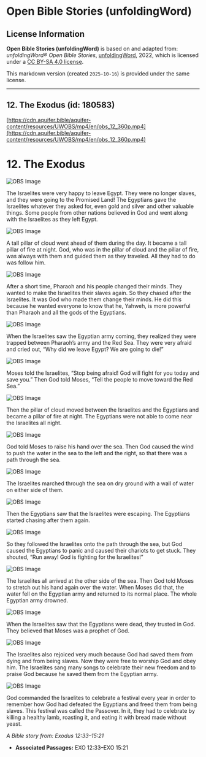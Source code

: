 # Open Bible Stories (unfoldingWord)

## License Information

**Open Bible Stories (unfoldingWord)** is based on and adapted from: _unfoldingWord® Open Bible Stories_, [unfoldingWord](https://unfoldingword.org/utw), 2022, which is licensed under a [CC BY-SA 4.0 license](https://creativecommons.org/licenses/by-sa/4.0/legalcode.en).

This markdown version (created `2025-10-16`) is provided under the same license.



--------------------------------

## 12. The Exodus (id: 180583)

[https://cdn.aquifer.bible/aquifer-content/resources/UWOBS/mp4/en/obs_12_360p.mp4](https://cdn.aquifer.bible/aquifer-content/resources/UWOBS/mp4/en/obs_12_360p.mp4)

12\. The Exodus
===============

![OBS Image](https://cdn.aquifer.bible/aquifer-content/resources/UWOBS/jpg/360px/obs-en-12-01.jpg)

The Israelites were very happy to leave Egypt. They were no longer slaves, and they were going to the Promised Land! The Egyptians gave the Israelites whatever they asked for, even gold and silver and other valuable things. Some people from other nations believed in God and went along with the Israelites as they left Egypt.

![OBS Image](https://cdn.aquifer.bible/aquifer-content/resources/UWOBS/jpg/360px/obs-en-12-02.jpg)

A tall pillar of cloud went ahead of them during the day. It became a tall pillar of fire at night. God, who was in the pillar of cloud and the pillar of fire, was always with them and guided them as they traveled. All they had to do was follow him.

![OBS Image](https://cdn.aquifer.bible/aquifer-content/resources/UWOBS/jpg/360px/obs-en-12-03.jpg)

After a short time, Pharaoh and his people changed their minds. They wanted to make the Israelites their slaves again. So they chased after the Israelites. It was God who made them change their minds. He did this because he wanted everyone to know that he, Yahweh, is more powerful than Pharaoh and all the gods of the Egyptians.

![OBS Image](https://cdn.aquifer.bible/aquifer-content/resources/UWOBS/jpg/360px/obs-en-12-04.jpg)

When the Israelites saw the Egyptian army coming, they realized they were trapped between Pharaoh’s army and the Red Sea. They were very afraid and cried out, “Why did we leave Egypt? We are going to die!”

![OBS Image](https://cdn.aquifer.bible/aquifer-content/resources/UWOBS/jpg/360px/obs-en-12-05.jpg)

Moses told the Israelites, “Stop being afraid! God will fight for you today and save you.” Then God told Moses, “Tell the people to move toward the Red Sea.”

![OBS Image](https://cdn.aquifer.bible/aquifer-content/resources/UWOBS/jpg/360px/obs-en-12-06.jpg)

Then the pillar of cloud moved between the Israelites and the Egyptians and became a pillar of fire at night. The Egyptians were not able to come near the Israelites all night.

![OBS Image](https://cdn.aquifer.bible/aquifer-content/resources/UWOBS/jpg/360px/obs-en-12-07.jpg)

God told Moses to raise his hand over the sea. Then God caused the wind to push the water in the sea to the left and the right, so that there was a path through the sea.

![OBS Image](https://cdn.aquifer.bible/aquifer-content/resources/UWOBS/jpg/360px/obs-en-12-08.jpg)

The Israelites marched through the sea on dry ground with a wall of water on either side of them.

![OBS Image](https://cdn.aquifer.bible/aquifer-content/resources/UWOBS/jpg/360px/obs-en-12-09.jpg)

Then the Egyptians saw that the Israelites were escaping. The Egyptians started chasing after them again.

![OBS Image](https://cdn.aquifer.bible/aquifer-content/resources/UWOBS/jpg/360px/obs-en-12-10.jpg)

So they followed the Israelites onto the path through the sea, but God caused the Egyptians to panic and caused their chariots to get stuck. They shouted, “Run away! God is fighting for the Israelites!”

![OBS Image](https://cdn.aquifer.bible/aquifer-content/resources/UWOBS/jpg/360px/obs-en-12-11.jpg)

The Israelites all arrived at the other side of the sea. Then God told Moses to stretch out his hand again over the water. When Moses did that, the water fell on the Egyptian army and returned to its normal place. The whole Egyptian army drowned.

![OBS Image](https://cdn.aquifer.bible/aquifer-content/resources/UWOBS/jpg/360px/obs-en-12-12.jpg)

When the Israelites saw that the Egyptians were dead, they trusted in God. They believed that Moses was a prophet of God.

![OBS Image](https://cdn.aquifer.bible/aquifer-content/resources/UWOBS/jpg/360px/obs-en-12-13.jpg)

The Israelites also rejoiced very much because God had saved them from dying and from being slaves. Now they were free to worship God and obey him. The Israelites sang many songs to celebrate their new freedom and to praise God because he saved them from the Egyptian army.

![OBS Image](https://cdn.aquifer.bible/aquifer-content/resources/UWOBS/jpg/360px/obs-en-12-14.jpg)

God commanded the Israelites to celebrate a festival every year in order to remember how God had defeated the Egyptians and freed them from being slaves. This festival was called the Passover. In it, they had to celebrate by killing a healthy lamb, roasting it, and eating it with bread made without yeast.

*A Bible story from: Exodus 12:33–15:21*

* **Associated Passages:** EXO 12:33–EXO 15:21

